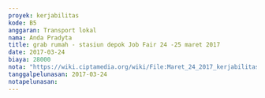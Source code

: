 ```yaml
---
proyek: kerjabilitas
kode: B5
anggaran: Transport lokal
nama: Anda Pradyta
title: grab rumah - stasiun depok Job Fair 24 -25 maret 2017
date: 2017-03-24
biaya: 28000
nota: "https://wiki.ciptamedia.org/wiki/File:Maret_24_2017_kerjabilitas_B5_rumah_stasiun_anda.jpg"
tanggalpelunasan: 2017-03-24
notapelunasan:
---
```

